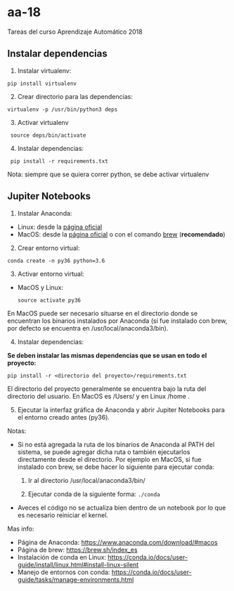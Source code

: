 # aa-18

Tareas del curso Aprendizaje Automático 2018

## Instalar dependencias

1. Instalar virtualenv:

  ```pip install virtualenv```

2. Crear directorio para las dependencias:

  ```virtualenv -p /usr/bin/python3 deps```

3. Activar virtualenv

  ``` source deps/bin/activate```

4. Instalar dependencias:

  ``` pip install -r requirements.txt```


Nota: siempre que se quiera correr python, se debe activar virtualenv

## Jupiter Notebooks

1. Instalar Anaconda:

  - Linux: desde la [página oficial](https://www.anaconda.com/download/#macos)
  - MacOS: desde la [página oficial](https://www.anaconda.com/download/#macos) o con el comando [brew](https://brew.sh/index_es) (**recomendado**)

2. Crear entorno virtual:

  ```conda create -n py36 python=3.6```

3. Activar entorno virtual:

  - MacOS y Linux:

    ```source activate py36```

  En MacOS puede ser necesario situarse en el directorio donde se encuentran los binarios instalados por Anaconda (si fue instalado con brew, por defecto se encuentra en /usr/local/anaconda3/bin).

4. Instalar dependencias:

  **Se deben instalar las mismas dependencias que se usan en todo el proyecto:**

  ```pip install -r <directorio del proyecto>/requirements.txt```

  El directorio del proyecto generalmente se encuentra bajo la ruta del directorio del usuario. En MacOS es /Users/ y en Linux /home .

5. Ejecutar la interfaz gráfica de Anaconda y abrir Jupiter Notebooks para el entorno creado antes (py36).

Notas:

  - Si no está agregada la ruta de los binarios de Anaconda al PATH del sistema, se puede agregar dicha ruta o también ejecutarlos directamente desde el directorio. Por ejemplo en MacOS, si fue instalado con brew, se debe hacer lo siguiente para ejecutar conda:

    1. Ir al directorio /usr/local/anaconda3/bin/

    2. Ejecutar conda de la siguiente forma: ```./conda```

  - Aveces el código no se actualiza bien dentro de un notebook por lo que es necesario reiniciar el kernel.

Mas info:

- Página de Anaconda: https://www.anaconda.com/download/#macos
- Página de brew: https://brew.sh/index_es
- Instalación de conda en Linux: https://conda.io/docs/user-guide/install/linux.html#install-linux-silent
- Manejo de entornos con conda: https://conda.io/docs/user-guide/tasks/manage-environments.html
